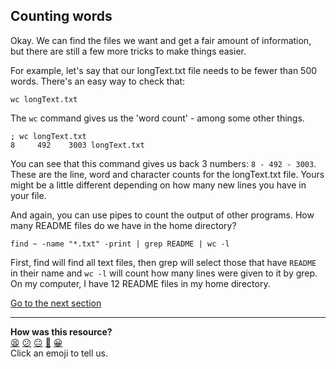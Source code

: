 ## Counting words
Okay. We can find the files we want and get a fair amount of information, but there are still a few more tricks to make things easier.

For example, let's say that our longText.txt file needs to be fewer than 500 words. There's an easy way to check that:

`wc longText.txt`

The `wc` command gives us the 'word count' - among some other things.

```shell
; wc longText.txt
8     492    3003 longText.txt
```

You can see that this command gives us back 3 numbers: `8 - 492 - 3003`. These are the line, word and character counts for the longText.txt file. Yours might be a little different depending on how many new lines you have in your file.

And again, you can use pipes to count the output of other programs. How many README files do we have in the home directory?

`find ~ -name "*.txt" -print | grep README | wc -l`

First, find will find all text files, then grep will select those that have `README` in their name and `wc -l` will count how many lines were given to it by grep. On my computer, I have 12 README files in my home directory.

[Go to the next section](./20_permissions.md)


<!-- BEGIN GENERATED SECTION DO NOT EDIT -->

---

**How was this resource?**  
[😫](https://airtable.com/shrUJ3t7KLMqVRFKR?prefill_Repository=course&prefill_File=foundations/command_line/19_counting_words.md&prefill_Sentiment=😫) [😕](https://airtable.com/shrUJ3t7KLMqVRFKR?prefill_Repository=course&prefill_File=foundations/command_line/19_counting_words.md&prefill_Sentiment=😕) [😐](https://airtable.com/shrUJ3t7KLMqVRFKR?prefill_Repository=course&prefill_File=foundations/command_line/19_counting_words.md&prefill_Sentiment=😐) [🙂](https://airtable.com/shrUJ3t7KLMqVRFKR?prefill_Repository=course&prefill_File=foundations/command_line/19_counting_words.md&prefill_Sentiment=🙂) [😀](https://airtable.com/shrUJ3t7KLMqVRFKR?prefill_Repository=course&prefill_File=foundations/command_line/19_counting_words.md&prefill_Sentiment=😀)  
Click an emoji to tell us.

<!-- END GENERATED SECTION DO NOT EDIT -->
